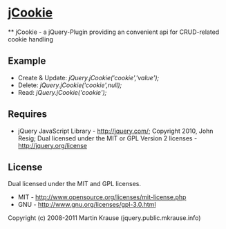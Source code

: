 <a name="README">[jCookie](https://github.com/martinkr/jCookie)</a>
=======
** jCookie - a jQuery-Plugin providing an convenient api for CRUD-related cookie handling

## Example
* Create & Update: _jQuery.jCookie('cookie','value');_
* Delete: _jQuery.jCookie('cookie',null);_
* Read: _jQuery.jCookie('cookie');_

## Requires
 * jQuery JavaScript Library - http://jquery.com/; Copyright 2010, John Resig; Dual licensed under the MIT or GPL Version 2 licenses - http://jquery.org/license

 ## License
 Dual licensed under the MIT and GPL licenses.
 * MIT - http://www.opensource.org/licenses/mit-license.php
 * GNU - http://www.gnu.org/licenses/gpl-3.0.html


Copyright (c) 2008-2011 Martin Krause (jquery.public.mkrause.info)